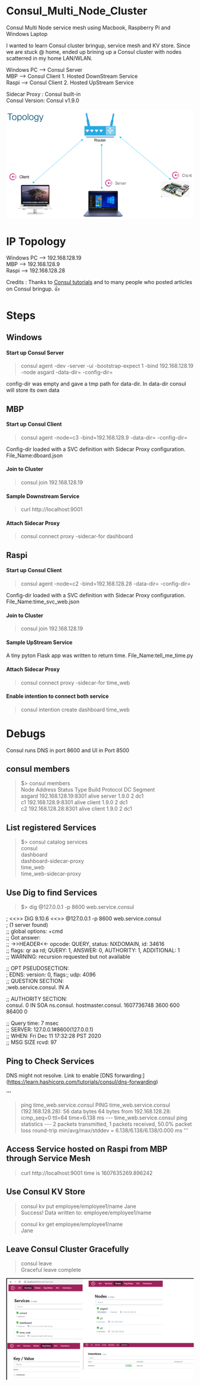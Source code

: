 # Consul_Multi_Node_Cluster
Consul Multi Node service mesh using Macbook, Raspberry Pi and Windows Laptop

I wanted to learn Consul cluster bringup, service mesh and KV store. Since we are stuck @ home, ended up brining up a Consul cluster with nodes scatterred in my home LAN/WLAN.

Windows PC --> Consul Server </br>
MBP --> Consul Client 1. Hosted DownStream Service</br> 
Raspi --> Consul Client 2. Hosted UpStream Service</br> 

Sidecar Proxy : Consul built-in </br> 
Consul Version: Consul v1.9.0 </br> 

![topology](topology.png)

# IP Topology

Windows PC --> 192.168.128.19 </br>
MBP --> 192.168.128.9 </br> 
Raspi --> 192.168.128.28 </br> 

Credits : Thanks to [Consul tutorials](https://learn.hashicorp.com/consul) and to many people who posted articles on Consul bringup. :+1:

# Steps

## Windows

#### Start up Consul Server
> consul agent -dev -server -ui -bootstrap-expect 1 -bind 192.168.128.19 -node asgard -data-dir=<path> -config-dir=<path> </br> 
  
config-dir was empty and gave a tmp path for data-dir. In data-dir consul will store its own data <br>

## MBP

#### Start up Consul Client

> consul agent  -node=c3 -bind=192.168.128.9 -data-dir=<path> -config-dir=<path> </br> 
  
Config-dir loaded with a SVC definition with Sidecar Proxy configuration. File_Name:dboard.json </br> 

#### Join to Cluster

> consul join 192.168.128.19

#### Sample Downstream Service

> curl http://localhost:9001  

#### Attach Sidecar Proxy

> consul connect proxy -sidecar-for dashboard

## Raspi

#### Start up Consul Client

> consul agent  -node=c2 -bind=192.168.128.28 -data-dir=<path> -config-dir=<path> </br> 
  
Config-dir loaded with a SVC definition with Sidecar Proxy configuration. File_Name:time_svc_web.json </br> 

#### Join to Cluster

> consul join 192.168.128.19

#### Sample UpStream Service

A tiny pyton Flask app was written to return time. File_Name:tell_me_time.py </br> 

#### Attach Sidecar Proxy

>  consul connect proxy -sidecar-for time_web

#### Enable intention to connect both service

> consul intention create dashboard time_web


# Debugs

Consul runs DNS in port 8600 and UI in Port 8500 </br> 

## consul members

> $> consul members </br>
Node    Address              Status  Type    Build  Protocol  DC   Segment </br>
asgard  192.168.128.19:8301  alive   server  1.9.0  2         dc1  <all> </br> 
c1      192.168.128.9:8301   alive   client  1.9.0  2         dc1  <default> </br> 
c2      192.168.128.28:8301  alive   client  1.9.0  2         dc1  <default> </br> 

## List registered Services

> $> consul catalog services </br> 
consul </br> 
dashboard </br> 
dashboard-sidecar-proxy </br> 
time_web </br> 
time_web-sidecar-proxy </br> 


## Use Dig to find Services 

> $> dig @127.0.0.1 -p 8600  web.service.consul </br> 

; <<>> DiG 9.10.6 <<>> @127.0.0.1 -p 8600 web.service.consul </br> 
; (1 server found) </br> 
;; global options: +cmd </br> 
;; Got answer:</br> 
;; ->>HEADER<<- opcode: QUERY, status: NXDOMAIN, id: 34616</br> 
;; flags: qr aa rd; QUERY: 1, ANSWER: 0, AUTHORITY: 1, ADDITIONAL: 1</br> 
;; WARNING: recursion requested but not available</br> 

;; OPT PSEUDOSECTION:</br> 
; EDNS: version: 0, flags:; udp: 4096</br> 
;; QUESTION SECTION:</br> 
;web.service.consul.		IN	A</br> 

;; AUTHORITY SECTION:</br> 
consul.			0	IN	SOA	ns.consul. hostmaster.consul. 1607736748 3600 600 86400 0</br> 

;; Query time: 7 msec</br> 
;; SERVER: 127.0.0.1#8600(127.0.0.1)</br> 
;; WHEN: Fri Dec 11 17:32:28 PST 2020</br> 
;; MSG SIZE  rcvd: 97</br> 


## Ping to Check Services 

DNS might not resolve. Link to enable [DNS forwarding:] (https://learn.hashicorp.com/tutorials/consul/dns-forwarding)

'''
> ping time_web.service.consul
PING time_web.service.consul (192.168.128.28): 56 data bytes
64 bytes from 192.168.128.28: icmp_seq=0 ttl=64 time=6.138 ms
--- time_web.service.consul ping statistics ---
2 packets transmitted, 1 packets received, 50.0% packet loss
round-trip min/avg/max/stddev = 6.138/6.138/6.138/0.000 ms
'''

## Access Service hosted on Raspi from MBP through Service Mesh

> curl http://localhost:9001
time is 1607635269.896242

## Use Consul KV Store

> consul kv put employee/employee1/name Jane </br> 
Success! Data written to: employee/employee1/name </br> 

> consul kv get employee/employee1/name </br> 
Jane </br> 


## Leave Consul Cluster Gracefully

> consul leave</br> 
Graceful leave complete </br> 

![final](final.png)

